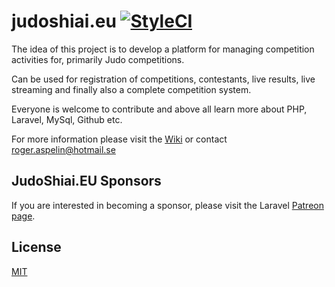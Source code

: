 # judoshiai.eu [![StyleCI](https://github.styleci.io/repos/282250229/shield?branch=master)](https://github.styleci.io/repos/282250229?branch=master)

The idea of this project is to develop a platform for managing competition activities for, primarily Judo competitions.

Can be used for registration of competitions, contestants, live results, live streaming and finally also a complete competition system.

Everyone is welcome to contribute and above all learn more about PHP, Laravel, MySql, Github etc.

For more information please visit the [Wiki](https://github.com/rogasp/judoshiai.eu.wiki.git) or contact roger.aspelin@hotmail.se

## JudoShiai.EU Sponsors

If you are interested in becoming a sponsor, please visit the Laravel [Patreon page](https://patreon.com/judoshiai).

## License
[MIT](https://github.com/rogasp/judoshiai.eu/blob/master/LICENSE)


